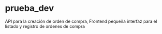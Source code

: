 # prueba_dev
API para la creación de orden de compra, Frontend pequeña interfaz para el listado y registro de ordenes de compra
